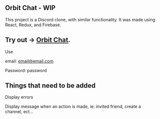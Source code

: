 
## Orbit Chat - WIP

This project is a Discord clone, with similar functionality. It was made using React, Redux, and Firebase.

## Try out -> [Orbit Chat](https://orbit-chat-v2.firebaseapp.com/app).

Use

email: email@email.com

Password: password

## Things that need to be added

Display errors

Display message when an action is made, ie: invited friend, create a channel, ect...